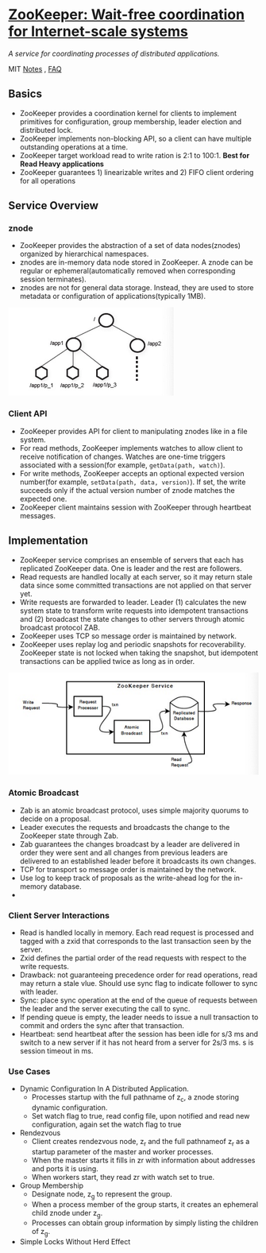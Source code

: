 # [ZooKeeper: Wait-free coordination for Internet-scale systems](http://nil.csail.mit.edu/6.824/2020/papers/zookeeper.pdf)

*A service for coordinating processes of distributed applications.*

MIT [Notes](http://nil.csail.mit.edu/6.824/2020/notes/l-zookeeper.txt) , [FAQ](http://nil.csail.mit.edu/6.824/2020/papers/zookeeper-faq.txt)

## Basics

- ZooKeeper provides a coordination kernel for clients to implement primitives for configuration, group membership, leader election and distributed lock.
- ZooKeeper implements non-blocking API, so a client can have multiple outstanding operations at a time.
- ZooKeeper target workload read to write ration is 2:1 to 100:1. **Best for Read Heavy applications**
- ZooKeeper guarantees 1) linearizable writes and 2) FIFO client ordering for all operations 


## Service Overview

### znode

- ZooKeeper provides the abstraction of a set of data nodes(znodes) organized by hierarchical namespaces.
- znodes are in-memory data node stored in ZooKeeper. A znode can be regular or ephemeral(automatically removed when corresponding session terminates).
- znodes are not for general data storage. Instead, they are used to store metadata or configuration of applications(typically 1MB).

![znode](images/znode.jpg)

### Client API

- ZooKeeper provides API for client to manipulating znodes like in a file system.
- For read methods, ZooKeeper implements watches to allow client to receive notification of changes.  Watches are one-time triggers associated with a session(for example, `getData(path, watch)`).
- For write methods, ZooKeeper accepts an optional expected version number(for example, `setData(path, data, version)`). If set, the write succeeds only if the actual version number of znode matches the expected one.
- ZooKeeper client maintains session with ZooKeeper through heartbeat messages.

## Implementation

- ZooKeeper service comprises an ensemble of servers that each has replicated ZooKeeper data. One is leader and the rest are followers.
- Read requests are handled locally at each server, so it may return stale data since some committed transactions are not applied on that server yet.
- Write requests are forwarded to leader. Leader (1) calculates the new system state to transform write requests into idempotent transactions and (2) broadcast the state changes to other servers through atomic broadcast protocol ZAB.
- ZooKeeper uses TCP so message order is maintained by network.
- ZooKeeper uses replay log and periodic snapshots for recoverability. ZooKeeper state is not locked when taking the snapshot, but idempotent transactions can be applied twice as long as in order.

![components](images/components.jpg)

### Atomic Broadcast 
- Zab is an atomic broadcast protocol, uses simple majority quorums to decide on a proposal.
- Leader executes the requests and broadcasts the change to the ZooKeeper state through Zab.
- Zab guarantees the changes broadcast by a leader are delivered in order they were sent and all changes from previous leaders are delivered to an established leader before it broadcasts its own changes.
- TCP for transport so message order is maintained by the network.
- Use log to keep track of proposals as the write-ahead log for the in-memory database.
- 
### Client Server Interactions

- Read is handled locally in memory. Each read request is processed and tagged with a zxid that corresponds to the last transaction seen by the server.
- Zxid defines the partial order of the read requests with respect to the write requests.
- Drawback: not guaranteeing precedence order for read operations, read may return a stale vlue. Should use sync flag to indicate follower to sync with leader.
- Sync: place sync operation at the end of the queue of requests between the leader and the server executing the call to sync.
- If pending queue is empty, the leader needs to issue a null transaction to commit and orders the sync after that transaction. 
- Heartbeat: send heartbeat after the session has been idle for s/3 ms and switch to a new server if it has not heard from a server for 2s/3 ms. s is session timeout in ms.
  
### Use Cases

- Dynamic Configuration In A Distributed Application.
  - Processes startup with the full pathname of z<sub>c</sub>, a znode storing dynamic configuration.
  - Set watch flag to true, read config file, upon notified and read new configuration, again set the watch flag to true
- Rendezvous
  - Client creates rendezvous node, z<sub>r</sub> and the full pathnameof z<sub>r</sub> as a startup parameter of the master and worker processes.
  - When the master starts it fills in zr with information about addresses and ports it is using.
  - When workers start, they read zr with watch set to true.
- Group Membership
  - Designate node, z<sub>g</sub> to represent the group. 
  - When a process member of the group starts, it creates an ephemeral child znode under z<sub>g</sub>.
  - Processes can obtain group information by simply listing the children of z<sub>g</sub>.
- Simple Locks Without Herd Effect